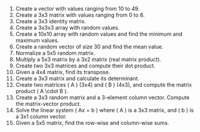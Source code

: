 1. Create a vector with values ranging from 10 to 49.
2. Create a 3x3 matrix with values ranging from 0 to 8.
3. Create a 3x3 identity matrix.
4. Create a 3x3x3 array with random values.
5. Create a 10x10 array with random values and find the minimum and maximum values.
6. Create a random vector of size 30 and find the mean value.
7. Normalize a 5x5 random matrix.
8. Multiply a 5x3 matrix by a 3x2 matrix (real matrix product).
9. Create two 3x3 matrices and compute their dot product.  
10. Given a 4x4 matrix, find its transpose.  
11. Create a 3x3 matrix and calculate its determinant.  
12. Create two matrices \( A \) (3x4) and \( B \) (4x3), and compute the matrix product \( A \cdot B \).  
13. Create a 3x3 random matrix and a 3-element column vector. Compute the matrix-vector product.  
14. Solve the linear system \( Ax = b \) where \( A \) is a 3x3 matrix, and \( b \) is a 3x1 column vector.  
15. Given a 5x5 matrix, find the row-wise and column-wise sums.